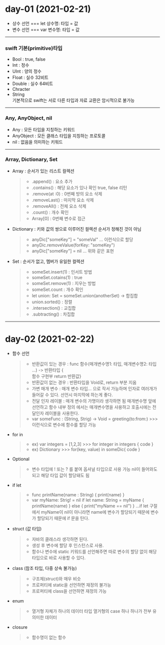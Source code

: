 # day-01 (2021-02-21)
- 상수 선언 === let 상수명: 타입 = 값 
- 변수 선언 === var 변수명: 타입 = 값 
---
### swift 기본(primitive)타입 
 - Bool : true, false
 - Int : 정수
 - UInt : 양의 정수
 - Float : 실수 32비트 
 - Double : 실수 64비트 
 - Chracter
 - String<br>
 기본적으로 swift는 서로 다른 타입과 자료 교환은 암시적으로 불가능 
 ---
 ### Any, AnyObject, nil 
  - Any : 모든 타입을 지칭하는 키워드 
  - AnyObject : 모든 클래스 타입을 지칭하는 프로토콜
  - nil : 없음을 의미하는 키워드 
 ---
 ### Array, Dictionary, Set
  - Array : 순서가 있는 리스트 컬렉션<br>
     > - .append() : 요소 추가 
     > - .contains() : 해당 요소가 있나 확인 true, false 리턴 
     > - .remove(at :0) : 0번째 방의 요소 삭제 
     > - .removeLast() : 마지막 요소 삭제 
     > - .removeAll() : 전체 요소 삭제 
     > - .count() : 개수 확인 
     > - Array[0] : 0번째 변수로 접근 
  - Dictionary : 키와 값의 쌍으로 이루어진 컬렉션 순서가 정해진 것이 아님<br>
     > - anyDic["someKey"] = "someVal" ... 이런식으로 할당 
     > - anyDic.removeValue(forKey: "someKey")  
     > - anyDic["someKey"] = nil ... 위와 같은 표현 
  - Set : 순서가 없고, 멤버가 유일한 컬렉션<br>
     > - someSet.insert(1) : 인서트 방법
     > - someSet.cotains(1) : true
     > - someSet.remove(1) : 지우는 방법
     > - someSet.count : 개수 확인 
     > - let union: Set<Int> = someSet.union(anotherSet) -> 합집합
     > - union.sorted() : 정렬
     > - .intersection() : 교집합
     > - .subtracting() : 차집합
---
# day-02 (2021-02-22)
 - 함수 선언 
   > - 반환값이 있는 경우 : func 함수(매개변수명1: 타입, 매개변수명2: 타입 ...) -> 반환타입 {<br> 함수 구현부 return 반환값}
   > - 반환값이 없는 경우 : 반환타입을 Void로, return 부분 지움 
   > - 가변 매개 변수 : 매개 변수 타입... 으로 작서 가능하며 인자로 여러개가 들어갈 수 있다. 선언시 마지막에 하는게 좋다.
   > - 전달 인자 레이블 : 매개 변수의 가명이라 생각하면 됨 매개변수명 앞에 선언하고 함수 내부 정의 에서는 매개변수명을 사용하고 호출시에는 전달인자 레이블을 사용한다.
   > - var someFunc : (String, Strig) -> Void = greeting(to:from:) >>> 이런식으로 변수에 함수를 할당 가능
 - for in 
   > - ex) var integers = [1,2,3] >>> for integer in integers { code }
   > - ex) Dictionary >>> for(key, value) in someDic{ code } 
 - Optional
   > - 변수 타입에 ! 또는 ? 를 붙여 옵셔널 타입으로 사용 가능 nil이 들어와도 되고 해당 타입 값이 할당돼도 됨 
 - if let 
   > - func printName(name : String) { print(name) } 
   > - var myName: Strig! = nil
   > if let name: String = myName {
   >     printName(name)
   > } else {
   >     print("myName == nil")
   > }
   > ...if let 구절에서 myName이 nil이 아니라면 name에 변수가 할당되기 때문에 변수가 할당되기 때문에 if 문을 탄다.
 - struct (값 타입)
   > - 자바의 클래스라 생각하면 된다.
   > - 생성 후 변수에 할당 후 인스턴스로 사용. 
   > - 함수나 변수에 static 키워드를 선언해주면 따로 변수의 할당 없이 해당 타입으로 바로 사용할 수 있다. 
 - class (참조 타입, 다중 상속 불가능)
   > - 구조체(struct)와 매우 비슷 
   > - 프로퍼티에 static을 선언하면 재정의 불가능
   > - 프로퍼티에 class을 선언하면 재정의 가능
 - enum 
   > - 열거형 자체가 하나의 데이터 타입 열거형의 case 하나 하나가 전부 유의미한 데이터 
 - closure
   > - 함수명이 없는 함수 


